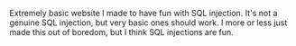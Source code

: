 Extremely basic website I made to have fun with SQL injection. It's not a genuine SQL injection, but very basic ones should work. I more or less just made this out of boredom, but I think SQL injections are fun.

